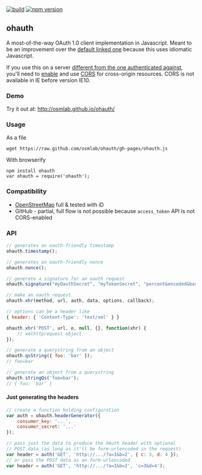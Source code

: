 [![build](https://github.com/osmlab/ohauth/workflows/build/badge.svg)](https://github.com/osmlab/ohauth/actions?query=workflow%3A%22build%22)
[![npm version](https://badge.fury.io/js/ohauth.svg)](https://badge.fury.io/js/ohauth)


## ohauth

A most-of-the-way OAuth 1.0 client implementation in Javascript. Meant to be
an improvement over the [default linked one](http://oauth.googlecode.com/svn/code/javascript/)
because this uses idiomatic Javascript.

If you use this on a server [different from the one authenticated against](http://en.wikipedia.org/wiki/Same_origin_policy),
you'll need to [enable](http://enable-cors.org/) and use [CORS](http://en.wikipedia.org/wiki/Cross-origin_resource_sharing)
for cross-origin resources. CORS is not available in IE before version IE10.


### Demo

Try it out at:  http://osmlab.github.io/ohauth/


### Usage

As a file

    wget https://raw.github.com/osmlab/ohauth/gh-pages/ohauth.js

With browserify

    npm install ohauth
    var ohauth = require('ohauth');


### Compatibility

* [OpenStreetMap](http://www.openstreetmap.org/) full & tested with iD
* GitHub - partial, full flow is not possible because `access_token` API is not CORS-enabled


### API

```js
// generates an oauth-friendly timestamp
ohauth.timestamp();

// generates an oauth-friendly nonce
ohauth.nonce();

// generate a signature for an oauth request
ohauth.signature("myOauthSecret", "myTokenSecret", "percent&encoded&base&string");

// make an oauth request.
ohauth.xhr(method, url, auth, data, options, callback);

// options can be a header like
{ header: { 'Content-Type': 'text/xml' } }

ohauth.xhr('POST', url, o, null, {}, function(xhr) {
    // xmlhttprequest object
});

// generate a querystring from an object
ohauth.qsString({ foo: 'bar' });
// foo=bar

// generate an object from a querystring
ohauth.stringQs('foo=bar');
// { foo: 'bar' }
```


#### Just generating the headers

```js
// create a function holding configuration
var auth = ohauth.headerGenerator({
    consumer_key: '...',
    consumer_secret: '...'
});

// pass just the data to produce the OAuth header with optional
// POST data (as long as it'll be form-urlencoded in the request)
var header = auth('GET', 'http://.../?a=1&b=2', { c: 3, d: 4 });
// or pass the POST data as an form-urlencoded
var header = auth('GET', 'http://.../?a=1&b=2', 'c=3&d=4');
```
